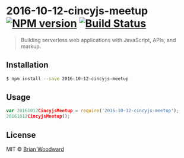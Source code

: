 # 2016-10-12-cincyjs-meetup [![NPM version](https://badge.fury.io/js/2016-10-12-cincyjs-meetup.svg)](https://npmjs.org/package/2016-10-12-cincyjs-meetup) [![Build Status](https://travis-ci.org/doowb/2016-10-12-cincyjs-meetup.svg?branch=master)](https://travis-ci.org/doowb/2016-10-12-cincyjs-meetup)

> Building serverless web applications with JavaScript, APIs, and markup.

## Installation

```sh
$ npm install --save 2016-10-12-cincyjs-meetup
```

## Usage

```js
var 20161012CincyjsMeetup = require('2016-10-12-cincyjs-meetup');
20161012CincyjsMeetup();
```

## License

MIT © [Brian Woodward](https://github.com/doowb)
